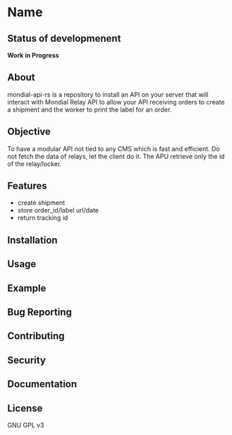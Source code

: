 # Name
## Status of developmenent
**Work in Progress**
## About
mondial-api-rs is a repository to install an API on your server that will interact with Mondial Relay API to allow your API receiving orders to create a shipment and the worker to print the label for an order.
## Objective
To have a modular API not tied to any CMS which is fast and efficient.
Do not fetch the data of relays, let the client do it. The APU retrieve only the id of the relay/locker.
## Features
- create shipment
- store order_id/label url/date
- return tracking id
## Installation
## Usage
## Example
## Bug Reporting
## Contributing
## Security
## Documentation
## License
GNU GPL v3
